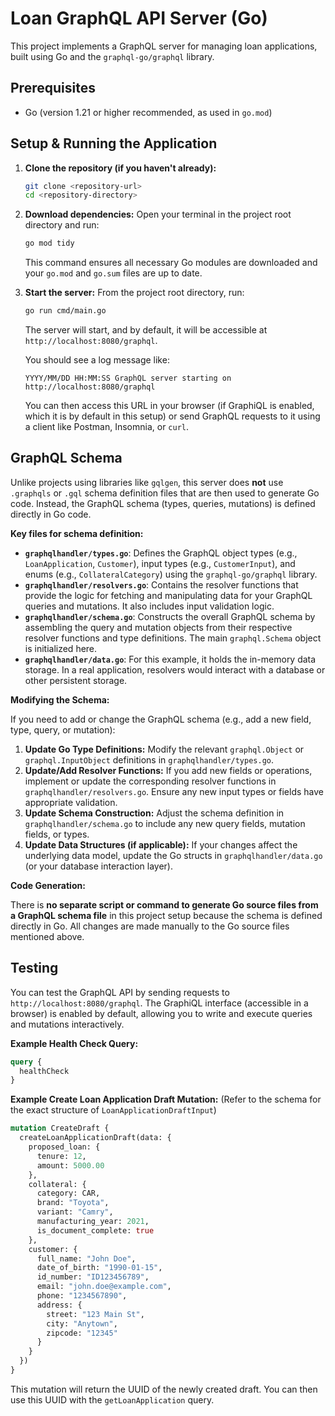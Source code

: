 # Loan GraphQL API Server (Go)

This project implements a GraphQL server for managing loan applications, built using Go and the `graphql-go/graphql` library.

## Prerequisites

- Go (version 1.21 or higher recommended, as used in `go.mod`)

## Setup & Running the Application

1.  **Clone the repository (if you haven't already):**
    ```bash
    git clone <repository-url>
    cd <repository-directory>
    ```

2.  **Download dependencies:**
    Open your terminal in the project root directory and run:
    ```bash
    go mod tidy
    ```
    This command ensures all necessary Go modules are downloaded and your `go.mod` and `go.sum` files are up to date.

3.  **Start the server:**
    From the project root directory, run:
    ```bash
    go run cmd/main.go
    ```
    The server will start, and by default, it will be accessible at `http://localhost:8080/graphql`.

    You should see a log message like:
    ```
    YYYY/MM/DD HH:MM:SS GraphQL server starting on http://localhost:8080/graphql
    ```

    You can then access this URL in your browser (if GraphiQL is enabled, which it is by default in this setup) or send GraphQL requests to it using a client like Postman, Insomnia, or `curl`.

## GraphQL Schema

Unlike projects using libraries like `gqlgen`, this server does **not** use `.graphqls` or `.gql` schema definition files that are then used to generate Go code. Instead, the GraphQL schema (types, queries, mutations) is defined directly in Go code.

**Key files for schema definition:**

-   **`graphqlhandler/types.go`**: Defines the GraphQL object types (e.g., `LoanApplication`, `Customer`), input types (e.g., `CustomerInput`), and enums (e.g., `CollateralCategory`) using the `graphql-go/graphql` library.
-   **`graphqlhandler/resolvers.go`**: Contains the resolver functions that provide the logic for fetching and manipulating data for your GraphQL queries and mutations. It also includes input validation logic.
-   **`graphqlhandler/schema.go`**: Constructs the overall GraphQL schema by assembling the query and mutation objects from their respective resolver functions and type definitions. The main `graphql.Schema` object is initialized here.
-   **`graphqlhandler/data.go`**: For this example, it holds the in-memory data storage. In a real application, resolvers would interact with a database or other persistent storage.

**Modifying the Schema:**

If you need to add or change the GraphQL schema (e.g., add a new field, type, query, or mutation):

1.  **Update Go Type Definitions:** Modify the relevant `graphql.Object` or `graphql.InputObject` definitions in `graphqlhandler/types.go`.
2.  **Update/Add Resolver Functions:** If you add new fields or operations, implement or update the corresponding resolver functions in `graphqlhandler/resolvers.go`. Ensure any new input types or fields have appropriate validation.
3.  **Update Schema Construction:** Adjust the schema definition in `graphqlhandler/schema.go` to include any new query fields, mutation fields, or types.
4.  **Update Data Structures (if applicable):** If your changes affect the underlying data model, update the Go structs in `graphqlhandler/data.go` (or your database interaction layer).

**Code Generation:**

There is **no separate script or command to generate Go source files from a GraphQL schema file** in this project setup because the schema is defined directly in Go. All changes are made manually to the Go source files mentioned above.

## Testing

You can test the GraphQL API by sending requests to `http://localhost:8080/graphql`. The GraphiQL interface (accessible in a browser) is enabled by default, allowing you to write and execute queries and mutations interactively.

**Example Health Check Query:**
```graphql
query {
  healthCheck
}
```

**Example Create Loan Application Draft Mutation:**
(Refer to the schema for the exact structure of `LoanApplicationDraftInput`)
```graphql
mutation CreateDraft {
  createLoanApplicationDraft(data: {
    proposed_loan: {
      tenure: 12,
      amount: 5000.00
    },
    collateral: {
      category: CAR,
      brand: "Toyota",
      variant: "Camry",
      manufacturing_year: 2021,
      is_document_complete: true
    },
    customer: {
      full_name: "John Doe",
      date_of_birth: "1990-01-15",
      id_number: "ID123456789",
      email: "john.doe@example.com",
      phone: "1234567890",
      address: {
        street: "123 Main St",
        city: "Anytown",
        zipcode: "12345"
      }
    }
  })
}
```
This mutation will return the UUID of the newly created draft. You can then use this UUID with the `getLoanApplication` query.
